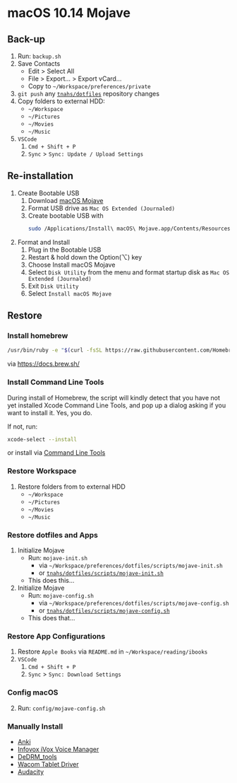 # macOS 10.14 Mojave


## Back-up

1. Run: `backup.sh`
2. Save Contacts
    + Edit > Select All
    + File > Export... > Export vCard...
    + Copy to `~/Workspace/preferences/private`
3. `git push` any [`tnahs/dotfiles`](https://github.com/tnahs/dotfiles) repository changes
4. Copy folders to external HDD:
    + `~/Workspace`
    + `~/Pictures`
    + `~/Movies`
    + `~/Music`
5. `VSCode`
   1. `Cmd + Shift + P`
   2. `Sync` > `Sync: Update / Upload Settings`


## Re-installation

1. Create Bootable USB
   1. Download [macOS Mojave](https://itunes.apple.com/tw/app/macos-mojave/id1398502828?l=en&mt=12)
   2. Format USB drive as `Mac OS Extended (Journaled)`
   3. Create bootable USB with
        ```bash
        sudo /Applications/Install\ macOS\ Mojave.app/Contents/Resources/createinstallmedia --volume /Volumes/Untitled --applicationpath /Applications/Install\ macOS\ Mojave.app --nointeraction
        ```
2. Format and Install
   1. Plug in the Bootable USB
   2. Restart & hold down the Option(⌥) key
   3. Choose Install macOS Mojave
   4. Select `Disk Utility` from the menu and format startup disk as `Mac OS Extended (Journaled)`
   5. Exit `Disk Utility`
   6. Select `Install macOS Mojave`


## Restore


### Install homebrew

``` bash
/usr/bin/ruby -e "$(curl -fsSL https://raw.githubusercontent.com/Homebrew/install/master/install)"
```

via https://docs.brew.sh/


### Install Command Line Tools

During install of Homebrew, the script will kindly detect that you have not yet installed Xcode Command Line Tools, and pop up a dialog asking if you want to install it. Yes, you do.

If not, run:
``` bash
xcode-select --install
```
or install via [Command Line Tools](https://developer.apple.com/downloads/)


### Restore Workspace

1. Restore folders from to external HDD
    + `~/Workspace`
    + `~/Pictures`
    + `~/Movies`
    + `~/Music`


### Restore dotfiles and Apps

1. Initialize Mojave
   + Run: `mojave-init.sh`
     + via `~/Workspace/preferences/dotfiles/scripts/mojave-init.sh`
     + or [`tnahs/dotfiles/scripts/mojave-init.sh`](https://github.com/tnahs/dotfiles/blob/master/scripts/mojave-init.sh)
   + This does this...
2.  Initialize Mojave
    + Run: `mojave-config.sh`
      + via `~/Workspace/preferences/dotfiles/scripts/mojave-config.sh`
      + or [`tnahs/dotfiles/scripts/mojave-config.sh`](https://github.com/tnahs/dotfiles/blob/master/scripts/mojave-config.sh)
    + This does that...


### Restore App Configurations

1. Restore `Apple Books` via `README.md` in `~/Workspace/reading/ibooks`
2. `VSCode`
   1. `Cmd + Shift + P`
   2. `Sync` > `Sync: Download Settings`


### Config macOS

2. Run: `config/mojave-config.sh`

### Manually Install

+ [Anki](https://apps.ankiweb.net/)
+ [Infovox iVox Voice Manager](http://www.assistiveware.com/product/infovox-ivox)
+ [DeDRM_tools](https://github.com/apprenticeharper/DeDRM_tools/releases/)
+ [Wacom Tablet Driver](https://www.wacom.com/en-us/support/product-support/drivers)
+ [Audacity](http://www.audacityteam.org/)